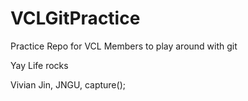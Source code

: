 VCLGitPractice
==============

Practice Repo for VCL Members to play around with git

Yay Life rocks

Vivian Jin,
JNGU,
capture();
